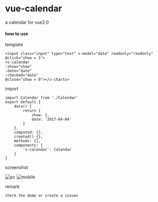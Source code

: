 # vue-calendar
a calendar for vue2.0

#### how to use

template

    <input class="input" type="text" v-model="date" readonly="readonly" @click="show = 1">
    <v-calendar
    :show="show"
    :date="date"
    :checked="date"
    @close="show = 0"></v-charts>

import

    import Calendar from './Calendar'
    export default {
        data() {
            return {
                show: 1,
                date: '2017-04-04'
            }
        },
        computed: {},
        created() {},
        methods: {},
        components: {
            'v-calendar': Calendar
        }
    }

screenshot

![pc](http://static.ipanpan.com/ipanpan/file_1491235270224918844.jpg)
![mobile](http://static.ipanpan.com/ipanpan/file_1491235281237544823.jpg)

remark

    check the demo or create a issues
